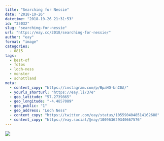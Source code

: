 ```yaml
---
title: "Searching for Nessie"
date: "2018-10-26"
datetime: "2018-10-26 21:31:53"
id: "35032"
slug: "searching-for-nessie"
url: "https://eay.cc/2018/searching-for-nessie/"
author: "eay"
format: "image"
categories:
  - 0815
tags:
  - best-of
  - fotos
  - loch-ness
  - monster
  - schottland
meta:
  - content_copy: "https://instagram.com/p/BpaHO-bnC0A/"
  - yourls_shorturl: "https://eay.li/37e"
  - geo_latitude: "57.2739865"
  - geo_longitude: "-4.4857089"
  - geo_public: "1"
  - geo_address: "Loch Ness"
  - content_copy: "https://twitter.com/eay/status/1055904048514162688"
  - content_copy: "https://eay.social/@eay/100963629340667576"
---
```


![](https://eay.cc/uploads/2018/loch-ness.jpeg)
